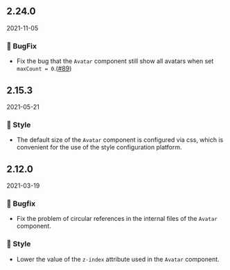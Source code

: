 ## 2.24.0

2021-11-05

### 🐛 BugFix

- Fix the bug that the `Avatar` component still show all avatars when set `maxCount = 0`.([#89](https://github.com/arco-design/arco-design/pull/89))

## 2.15.3

2021-05-21

### 💅 Style

- The default size of the `Avatar` component is configured via css, which is convenient for the use of the style configuration platform.



## 2.12.0

2021-03-19

### 🐛 Bugfix

- Fix the problem of circular references in the internal files of the `Avatar` component.

### 💅 Style

- Lower the value of the `z-index` attribute used in the `Avatar` component.

